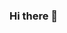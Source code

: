 ### Hi there 👋

<!--
**hastigarraga/hastigarraga** is a ✨ _special_ ✨ repository because its `README.md` (this file) appears on your GitHub profile.

<h1 align="center"> 👋 </h1>
<div align="center">
  <img src="https://github.com/hastigarraga/hastigarraga/blob/master/images/header.gif" alt="header"/>
</div>


![Visitor Count](https://profile-counter.glitch.me/hastigarraga/count.svg)



Here are some ideas to get you started:

- 🔭 I’m currently working on ...
- 🌱 I’m currently learning ...
- 👯 I’m looking to collaborate on ...
- 🤔 I’m looking for help with ...
- 💬 Ask me about ...
- 📫 How to reach me: ...
- 😄 Pronouns: ...
- ⚡ Fun fact: ...
-->
